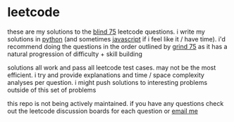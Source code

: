 # leetcode

these are my solutions to the [blind 75](https://leetcode.com/discuss/general-discussion/460599/blind-75-leetcode-questions) leetcode questions. i write my solutions in [python](https://www.python.org/) (and sometimes [javascript](https://en.wikipedia.org/wiki/JavaScript) if i feel like it / have time). i'd recommend doing the questions in the order outlined by [grind 75](https://www.techinterviewhandbook.org/grind75) as it has a natural progression of difficulty + skill building

solutions all work and pass all leetcode test cases. may not be the most efficient. i try and provide explanations and time / space complexity analyses per question. i might push solutions to interesting problems outside of this set of problems

this repo is not being actively maintained. if you have any questions check out the leetcode discussion boards for each question or [email me](mailto:mstr.zhang@gmail.com)
